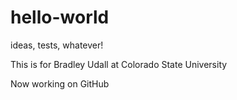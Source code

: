 # hello-world
ideas, tests, whatever!

This is for Bradley Udall at Colorado State University

Now working on GitHub
